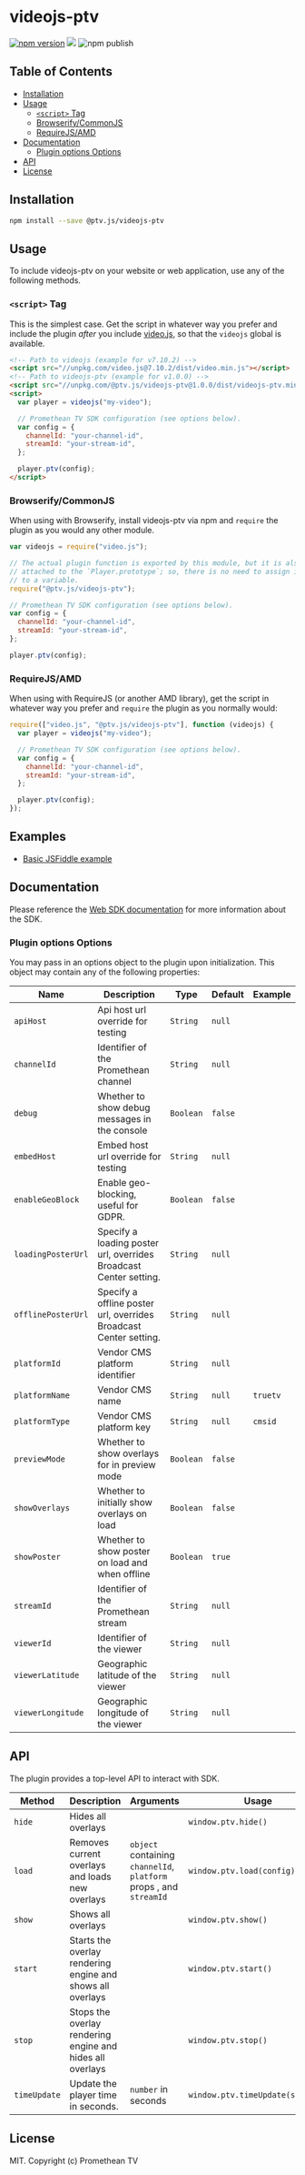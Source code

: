 # videojs-ptv

[![npm version](https://badge.fury.io/js/%40ptv.js%2Fvideojs-ptv.svg)](https://badge.fury.io/js/%40ptv.js%2Fvideojs-ptv)
[![](https://data.jsdelivr.com/v1/package/npm/@ptv.js/videojs-ptv/badge)](https://www.jsdelivr.com/package/npm/@ptv.js/videojs-ptv)
![npm publish](https://github.com/PrometheanTV/videojs-ptv/workflows/npm%20publish/badge.svg)

## Table of Contents

<!-- START doctoc generated TOC please keep comment here to allow auto update -->
<!-- DON'T EDIT THIS SECTION, INSTEAD RE-RUN doctoc TO UPDATE -->

- [Installation](#installation)
- [Usage](#usage)
  - [`<script>` Tag](#script-tag)
  - [Browserify/CommonJS](#browserifycommonjs)
  - [RequireJS/AMD](#requirejsamd)
- [Documentation](#documentation)
  - [Plugin options Options](#plugin-options-options)
- [API](#api)
- [License](#license)

<!-- END doctoc generated TOC please keep comment here to allow auto update -->

## Installation

```sh
npm install --save @ptv.js/videojs-ptv
```

## Usage

To include videojs-ptv on your website or web application, use any of the following methods.

### `<script>` Tag

This is the simplest case. Get the script in whatever way you prefer and include the plugin _after_ you include [video.js][videojs], so that the `videojs` global is available.

```html
<!-- Path to videojs (example for v7.10.2) -->
<script src="//unpkg.com/video.js@7.10.2/dist/video.min.js"></script>
<!-- Path to videojs-ptv (example for v1.0.0) -->
<script src="//unpkg.com/@ptv.js/videojs-ptv@1.0.0/dist/videojs-ptv.min.js"></script>
<script>
  var player = videojs("my-video");

  // Promethean TV SDK configuration (see options below).
  var config = {
    channelId: "your-channel-id",
    streamId: "your-stream-id",
  };

  player.ptv(config);
</script>
```

### Browserify/CommonJS

When using with Browserify, install videojs-ptv via npm and `require` the plugin as you would any other module.

```js
var videojs = require("video.js");

// The actual plugin function is exported by this module, but it is also
// attached to the `Player.prototype`; so, there is no need to assign it
// to a variable.
require("@ptv.js/videojs-ptv");

// Promethean TV SDK configuration (see options below).
var config = {
  channelId: "your-channel-id",
  streamId: "your-stream-id",
};

player.ptv(config);
```

### RequireJS/AMD

When using with RequireJS (or another AMD library), get the script in whatever way you prefer and `require` the plugin as you normally would:

```js
require(["video.js", "@ptv.js/videojs-ptv"], function (videojs) {
  var player = videojs("my-video");

  // Promethean TV SDK configuration (see options below).
  var config = {
    channelId: "your-channel-id",
    streamId: "your-stream-id",
  };

  player.ptv(config);
});
```

## Examples

- [Basic JSFiddle example](https://jsfiddle.net/ptvandi/5o6neLbr/)

## Documentation

Please reference the [Web SDK documentation](https://docs.promethean.tv/developer-sdk/integration-guide-web) for more information about the SDK.

### Plugin options Options

You may pass in an options object to the plugin upon initialization. This object may contain any of the following properties:

| Name               | Description                                                       | Type      | Default | Example  |
| ------------------ | ----------------------------------------------------------------- | --------- | ------- | -------- |
| `apiHost`          | Api host url override for testing                                 | `String`  | `null`  |          |
| `channelId`        | Identifier of the Promethean channel                              | `String`  | `null`  |          |
| `debug`            | Whether to show debug messages in the console                     | `Boolean` | `false` |          |
| `embedHost`        | Embed host url override for testing                               | `String`  | `null`  |          |
| `enableGeoBlock`   | Enable geo-blocking, useful for GDPR.                             | `Boolean` | `false` |          |
| `loadingPosterUrl` | Specify a loading poster url, overrides Broadcast Center setting. | `String`  | `null`  |          |
| `offlinePosterUrl` | Specify a offline poster url, overrides Broadcast Center setting. | `String`  | `null`  |          |
| `platformId`       | Vendor CMS platform identifier                                    | `String`  | `null`  |          |
| `platformName`     | Vendor CMS name                                                   | `String`  | `null`  | `truetv` |
| `platformType`     | Vendor CMS platform key                                           | `String`  | `null`  | `cmsid`  |
| `previewMode`      | Whether to show overlays for in preview mode                      | `Boolean` | `false` |          |
| `showOverlays`     | Whether to initially show overlays on load                        | `Boolean` | `false` |          |
| `showPoster`       | Whether to show poster on load and when offline                   | `Boolean` | `true`  |          |
| `streamId`         | Identifier of the Promethean stream                               | `String`  | `null`  |          |
| `viewerId`         | Identifier of the viewer                                          | `String`  | `null`  |          |
| `viewerLatitude`   | Geographic latitude of the viewer                                 | `String`  | `null`  |          |
| `viewerLongitude`  | Geographic longitude of the viewer                                | `String`  | `null`  |          |

## API

The plugin provides a top-level API to interact with SDK.

| Method       | Description                                                | Arguments                                                          | Usage                            |
| ------------ | ---------------------------------------------------------- | ------------------------------------------------------------------ | -------------------------------- |
| `hide`       | Hides all overlays                                         |                                                                    | `window.ptv.hide()`              |
| `load`       | Removes current overlays and loads new overlays            | `object` containing `channelId`, `platform` props , and `streamId` | `window.ptv.load(config)`        |
| `show`       | Shows all overlays                                         |                                                                    | `window.ptv.show()`              |
| `start`      | Starts the overlay rendering engine and shows all overlays |                                                                    | `window.ptv.start()`             |
| `stop`       | Stops the overlay rendering engine and hides all overlays  |                                                                    | `window.ptv.stop()`              |
| `timeUpdate` | Update the player time in seconds.                         | `number` in seconds                                                | `window.ptv.timeUpdate(seconds)` |

## License

MIT. Copyright (c) Promethean TV

[videojs]: http://videojs.com/
